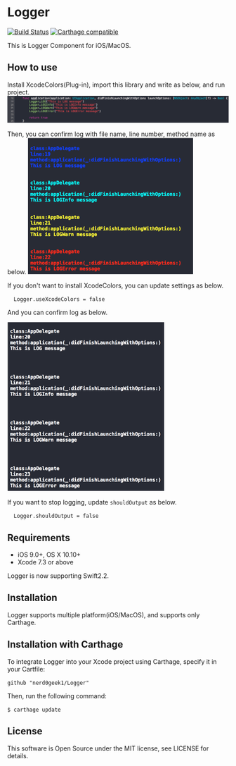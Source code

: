 # Logger
[![Build Status](https://travis-ci.org/nerd0geek1/Logger.svg?branch=master)](https://travis-ci.org/nerd0geek1/Logger)
[![Carthage compatible](https://img.shields.io/badge/Carthage-compatible-4BC51D.svg?style=flat)](https://github.com/Carthage/Carthage)

This is Logger Component for iOS/MacOS.

## How to use
Install XcodeColors(Plug-in), import this library and write as below, and run project.
![HowToUse.png](https://github.com/nerd0geek1/logger/raw/master/images/HowToUse.png)

Then, you can confirm log with file name, line number, method name as below.
<img src="https://raw.githubusercontent.com/nerd0geek1/logger/master/images/XcodeColorsLOG.png" alt="XcodeColorsLOG">

If you don't want to install XcodeColors, you can update settings as below.
```
  Logger.useXcodeColors = false
```
And you can confirm log as below.

<img src="https://raw.githubusercontent.com/nerd0geek1/logger/master/images/PlainLOG.png" alt="PlainLOG">

If you want to stop logging, update `shouldOutput` as below.
```
  Logger.shouldOutput = false
```

## Requirements
- iOS 9.0+, OS X 10.10+
- Xcode 7.3 or above

Logger is now supporting Swift2.2.

## Installation
Logger supports multiple platform(iOS/MacOS), and supports only Carthage.

## Installation with Carthage
To integrate Logger into your Xcode project using Carthage, specify it in your Cartfile:
```
github "nerd0geek1/Logger"
```

Then, run the following command:
```
$ carthage update
```

## License
This software is Open Source under the MIT license, see LICENSE for details.
